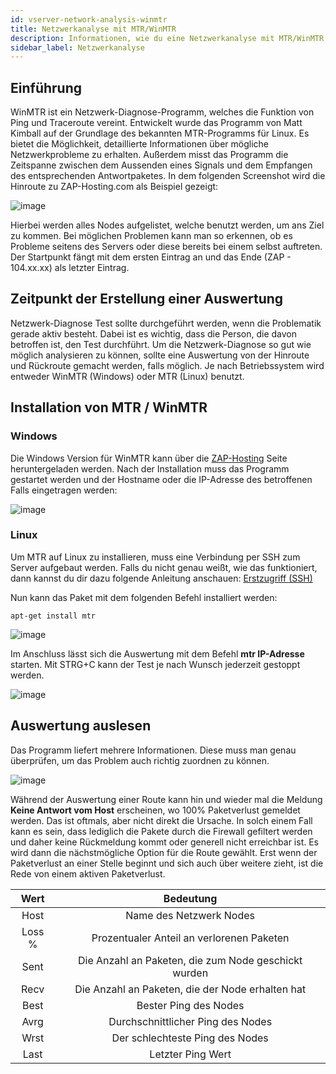 ```yaml
---
id: vserver-network-analysis-winmtr
title: Netzwerkanalyse mit MTR/WinMTR
description: Informationen, wie du eine Netzwerkanalyse mit MTR/WinMTR durchführen kannst, um Netzwerkprobleme zu identifizieren - ZAP-Hosting.com Dokumentation
sidebar_label: Netzwerkanalyse
---
```




## Einführung

WinMTR ist ein Netzwerk-Diagnose-Programm, welches die Funktion von Ping und Traceroute vereint. Entwickelt wurde das Programm von Matt Kimball auf der Grundlage des bekannten MTR-Programms für Linux. Es bietet die Möglichkeit, detaillierte Informationen über mögliche Netzwerkprobleme zu erhalten. Außerdem misst das Programm die Zeitspanne zwischen dem Aussenden eines Signals und dem Empfangen des entsprechenden Antwortpaketes. In dem folgenden Screenshot wird die Hinroute zu ZAP-Hosting.com als Beispiel gezeigt:

![image](https://user-images.githubusercontent.com/13604413/159171609-82df7202-a2a2-4d8a-8e16-168f5b90366f.png)

Hierbei werden alles Nodes aufgelistet, welche benutzt werden, um ans Ziel zu kommen. Bei möglichen Problemen kann man so erkennen, ob es Probleme seitens des Servers oder diese bereits bei einem selbst auftreten. Der Startpunkt fängt mit dem ersten Eintrag an und das Ende (ZAP - 104.xx.xx) als letzter Eintrag.



## Zeitpunkt der Erstellung einer Auswertung

Netzwerk-Diagnose Test sollte durchgeführt werden, wenn die Problematik gerade aktiv besteht. Dabei ist es wichtig, dass die Person, die davon betroffen ist, den Test durchführt. Um die Netzwerk-Diagnose so gut wie möglich analysieren zu können, sollte eine Auswertung von der Hinroute und Rückroute gemacht werden, falls möglich. Je nach Betriebssystem wird entweder WinMTR (Windows) oder MTR (Linux) benutzt. 



## Installation von MTR / WinMTR



### Windows

Die Windows Version für WinMTR kann über die [ZAP-Hosting](https://zap-hosting.com/winmtr.zip) Seite heruntergeladen werden. Nach der Installation muss das Programm gestartet werden und der Hostname oder die IP-Adresse des betroffenen Falls eingetragen werden:

![image](https://user-images.githubusercontent.com/13604413/159171614-5ffff921-5d69-4786-8c8f-1a1f63413a97.png)





### Linux

Um MTR auf Linux zu installieren, muss eine Verbindung per SSH zum Server aufgebaut werden. Falls du nicht genau weißt, wie das funktioniert, dann kannst du dir dazu folgende Anleitung anschauen: [Erstzugriff (SSH)](https://docs.zap-hosting.com/docs/de/vserver-linux-ssh/)

Nun kann das Paket mit dem folgenden Befehl installiert werden:

```
apt-get install mtr
```

![image](https://user-images.githubusercontent.com/13604413/159171623-715da5a6-bc37-4449-ad26-d2bdf9b4288e.png)



Im Anschluss lässt sich die Auswertung mit dem Befehl **mtr IP-Adresse** starten. Mit STRG+C kann der Test je nach Wunsch jederzeit gestoppt werden.

![image](https://user-images.githubusercontent.com/13604413/159171625-4c77447f-a9df-466c-9117-8af6252eeba3.png)





## Auswertung auslesen

Das Programm liefert mehrere Informationen. Diese muss man genau überprüfen, um das Problem auch richtig zuordnen zu können.

![image](https://user-images.githubusercontent.com/13604413/159171629-26be5afd-7493-4a48-bdb6-2fa5facbfa72.png)

Während der Auswertung einer Route kann hin und wieder mal die Meldung **Keine Antwort vom Host** erscheinen, wo 100% Paketverlust gemeldet werden. Das ist oftmals, aber nicht direkt die Ursache. In solch einem Fall kann es sein, dass lediglich die Pakete durch die Firewall gefiltert werden und daher keine Rückmeldung kommt oder generell nicht erreichbar ist. Es wird dann die nächstmögliche Option für die Route gewählt. Erst wenn der Paketverlust an einer Stelle beginnt und sich auch über weitere zieht, ist die Rede von einem aktiven Paketverlust. 

|  Wert  |                      Bedeutung                      |
| :----: | :-------------------------------------------------: |
|  Host  |               Name des Netzwerk Nodes               |
| Loss % |      Prozentualer Anteil an verlorenen Paketen      |
|  Sent  | Die Anzahl an Paketen, die zum Node geschickt wurden |
|  Recv  |   Die Anzahl an Paketen, die der Node erhalten hat   |
|  Best  |                Bester Ping des Nodes                |
|  Avrg  |          Durchschnittlicher Ping des Nodes          |
|  Wrst  |           Der schlechteste Ping des Nodes           |
|  Last  |                  Letzter Ping Wert                  |

